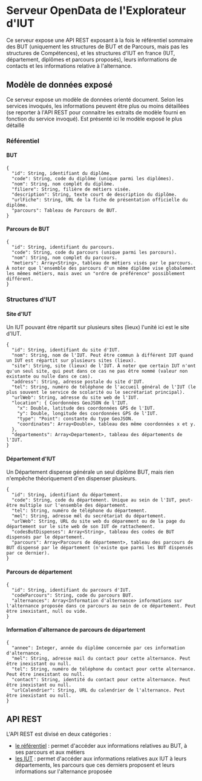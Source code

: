 # Serveur OpenData de l'Explorateur d'IUT

Ce serveur expose une API REST exposant à la fois le référentiel sommaire des BUT (uniquement les structures de BUT et de Parcours, mais pas les structures de Compétences),
et les structures d'IUT en france (IUT, département, diplômes et parcours proposés), leurs informations de contacts et les informations relative à l'alternance.

## Modèle de données exposé

Ce serveur expose un modèle de données orienté document. Selon les services invoqués, les informations peuvent être plus ou moins détaillées (se reporter à l'API REST pour connaitre les extraits de modèle fourni en fonction du service invoqué). Est présenté ici le modèle exposé le plus détaillé

### Référentiel

#### BUT

```
{
  "id": String, identifiant du diplôme.
  "code": String, code du diplôme (unique parmi les diplômes).
  "nom": String, nom complét du diplôme.
  "filiere": String, filière de métiers visée.
  "description": String, texte court de description du diplôme.
  "urlFiche": String, URL de la fiche de présentation officielle du diplôme.
  "parcours": Tableau de Parcours de BUT.
}
```

#### Parcours de BUT

```
{
  "id": String, identifiant du parcours.
  "code": String, code du parcours (unique parmi les parcours).
  "nom": String, nom complet du parcours.
  "metiers": Array<String>, tableau de métiers visés par le parcours. À noter que l'ensemble des parcours d'un même diplôme vise globalement les mêmes métiers, mais avec un "ordre de préférence" possiblement différent.
}
```

### Structures d'IUT

#### Site d'IUT

Un IUT pouvant être répartit sur plusieurs sites (lieux) l'unité ici est le site d'IUT.

```
{
  "id": String, identifiant du site d'IUT.
  "nom": String, nom de l'IUT. Peut être commun à différent IUT quand un IUT est répartit sur plusieurs sites (lieux).
  "site": String, site (lieux) de l'IUT. À noter que certain IUT n'ont qu'un seul site, qui peut dans ce cas ne pas être nommé (valeur non existante ou nulle dans ce cas).
  "address": String, adresse postale du site d'IUT.
  "tel": String, numéro de téléphone de l'accueil général de l'IUT (le plus souvent le service de scolarité ou le secrétariat principal).
  "urlWeb": String, adresse du site web de l'IUT.
  "location": { Coordonnées GeoJSON de l'IUT.
    "x": Double, latitude des coordonnées GPS de l'IUT.
    "y": Double, longitude des coordonnées GPS de l'IUT.
    "type": "Point": constante du type GeoJSON.
    "coordinates": Array<Double>, tableau des même coordonnées x et y.
  },
  "departements": Array<Departement>, tableau des départements de l'IUT.
}
```

#### Département d'IUT

Un Département dispense générale un seul diplôme BUT, mais rien n'empêche théoriquement d'en dispenser plusieurs.

```
{
  "id": String, identifiant du département.
  "code": String, code du département. Unique au sein de l'IUT, peut-être multiple sur l'ensemble des département.
  "tel": String, numéro de téléphone du département.
  "mel": String, adresse mél du secrétariat du département.
  "urlWeb": String, URL du site web du déparement ou de la page du département sur le site web de son IUT de rattachement.
  "codesButDispenses": Array<String>, tableau des codes de BUT dispensés par le département.
  "parcours": Array<Parcours de département>, tableau des parcours de BUT dispensé par le département (n'existe que parmi les BUT dispensés par ce dernier).
}
```

#### Parcours de département

```
{
  "id": String, identifiant du parcours d'IUT.
  "codeParcours": String, code du parcours BUT.
  "alternances": Array<Information d'alternance> informations sur l'alternance proposée dans ce parcours au sein de ce département. Peut être inexistant, null ou vide.
}
```

#### Information d'alternance de parcours de département

```
{
  "annee": Integer, année du diplôme concernée par ces information d'alternance.
  "mel": String, adresse mail du contact pour cette alternance. Peut être inexistant ou null.
  "tel": String, numéro de téléphone du contact pour cette alternance. Peut être inexistant ou null.
  "contact": String, identité du contact pour cette alternance. Peut être inexistant ou null.
  "urlCalendrier": String, URL du calendrier de l'alternance. Peut être inexistant ou null.
}
```

## API REST

L'API REST est divisé en deux catégories :

- [le référentiel](docs/RESTApi_referentiel.md) : permet d'accéder aux informations relatives au BUT, à ses parcours et aux métiers
- [les IUT](docs/RESTApi_iut.md) : permet d'accéder aux informations relatives aux IUT à leurs départements, les parcours que ces derniers proposent et leurs informations sur l'alternance proposée